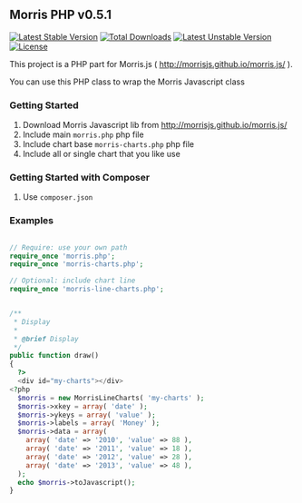 ## Morris PHP v0.5.1

[![Latest Stable Version](https://poser.pugx.org/gfazioli/morris-php/v/stable.svg)](https://packagist.org/packages/gfazioli/morris-php) [![Total Downloads](https://poser.pugx.org/gfazioli/morris-php/downloads.svg)](https://packagist.org/packages/gfazioli/morris-php) [![Latest Unstable Version](https://poser.pugx.org/gfazioli/morris-php/v/unstable.svg)](https://packagist.org/packages/gfazioli/morris-php) [![License](https://poser.pugx.org/gfazioli/morris-php/license.svg)](https://packagist.org/packages/gfazioli/morris-php)

This project is a PHP part for Morris.js ( http://morrisjs.github.io/morris.js/ ).

You can use this PHP class to wrap the Morris Javascript class

### Getting Started

1. Download Morris Javascript lib from http://morrisjs.github.io/morris.js/
2. Include main `morris.php` php file
3. Include chart base `morris-charts.php` php file
3. Include all or single chart that you like use


### Getting Started with Composer

1. Use `composer.json`

### Examples

```php

// Require: use your own path
require_once 'morris.php';
require_once 'morris-charts.php';

// Optional: include chart line
require_once 'morris-line-charts.php';


/**
 * Display
 *
 * @brief Display
 */
public function draw()
{
  ?>
  <div id="my-charts"></div>
<?php
  $morris = new MorrisLineCharts( 'my-charts' );
  $morris->xkey = array( 'date' );
  $morris->ykeys = array( 'value' );
  $morris->labels = array( 'Money' );
  $morris->data = array(
    array( 'date' => '2010', 'value' => 88 ),
    array( 'date' => '2011', 'value' => 18 ),
    array( 'date' => '2012', 'value' => 28 ),
    array( 'date' => '2013', 'value' => 48 ),
  );
  echo $morris->toJavascript();
}

```
